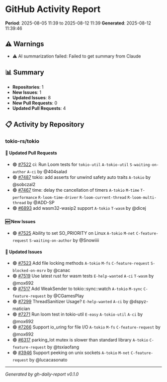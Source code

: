 # GitHub Activity Report

**Period**: 2025-08-05 11:39 to 2025-08-12 11:39
**Generated**: 2025-08-12 11:39:46

## ⚠️ Warnings

- ⚠️ AI summarization failed: Failed to get summary from Claude

## 📊 Summary

- **Repositories**: 1
- **New Issues**: 1
- **Updated Issues**: 8
- **New Pull Requests**: 0
- **Updated Pull Requests**: 4

## 📋 Activity by Repository

### tokio-rs/tokio

#### 🔄 Updated Pull Requests

- 🟢 [#7522](https://github.com/tokio-rs/tokio/pull/7522) ci: Run Loom tests for `tokio-util` `A-tokio-util` `S-waiting-on-author` `A-ci` by @404salad
- 🟢 [#7487](https://github.com/tokio-rs/tokio/pull/7487) tokio: add asserts for unwind safety auto traits `A-tokio` by @sobczal2
- 🟢 [#7467](https://github.com/tokio-rs/tokio/pull/7467) time: delay the cancellation of timers `A-tokio` `M-time` `T-performance` `R-loom-time-driver` `R-loom-current-thread` `R-loom-multi-thread` by @ADD-SP
- 🟢 [#6893](https://github.com/tokio-rs/tokio/pull/6893) add wasm32-wasip2 support `A-tokio` `T-wasm` by @dicej

#### 🆕 New Issues

- 🟢 [#7525](https://github.com/tokio-rs/tokio/issues/7525) Ability to set SO_PRIORITY on Linux `A-tokio` `M-net` `C-feature-request` `S-waiting-on-author` by @Snowiiii

#### 🔄 Updated Issues

- 🟢 [#7523](https://github.com/tokio-rs/tokio/issues/7523) Add file locking methods `A-tokio` `M-fs` `C-feature-request` `S-blocked-on-msrv` by @canac
- 🟢 [#7519](https://github.com/tokio-rs/tokio/issues/7519) Use latest rust for wasm tests `E-help-wanted` `A-ci` `T-wasm` by @mox692
- 🟢 [#7517](https://github.com/tokio-rs/tokio/issues/7517) Add WeakSender to tokio::sync::watch `A-tokio` `M-sync` `C-feature-request` by @CGamesPlay
- 🟢 [#7299](https://github.com/tokio-rs/tokio/issues/7299) ThreadSanitizer Usage? `E-help-wanted` `A-ci` by @dspyz-matician
- 🟢 [#7271](https://github.com/tokio-rs/tokio/issues/7271) Run loom test in tokio-util `E-easy` `A-tokio-util` `A-ci` by @mox692
- 🟢 [#7266](https://github.com/tokio-rs/tokio/issues/7266) Support io_uring for file I/O `A-tokio` `M-fs` `C-feature-request` by @mox692
- 🟢 [#6317](https://github.com/tokio-rs/tokio/issues/6317) parking_lot mutex is slower than standard library `A-tokio` `C-feature-request` by @tsxiaofang
- 🟢 [#3946](https://github.com/tokio-rs/tokio/issues/3946) Support peeking on unix sockets `A-tokio` `M-net` `C-feature-request` by @lucacasonato


---

*Generated by gh-daily-report v0.1.0*
